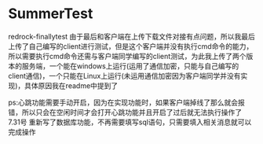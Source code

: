 # SummerTest
redrock-finallytest
由于最后和客户端在上传下载文件对接有点问题，所以我最后上传了自己编写的client进行测试，但是这个客户端并没有执行cmd命令的能力，所以需要执行cmd命令还需与客户端同学编写的client测试，为此我上传了两个版本的服务端，一个能在windows上运行(运用了通信加密，只能与自己编写的client通信)，一个只能在Linux上运行(未运用通信加密因为客户端同学并没有实现)，具体原因我在readme中提到了


ps:心跳功能需要手动开启，因为在实现功能时，如果客户端掉线了那么就会报错，所以只会在空闲时间才会打开心跳功能并且开启了过后就无法执行操作了
7.31号
重新写了数据库功能，不再需要填写sql语句，只需要填入相关消息就可以完成操作

